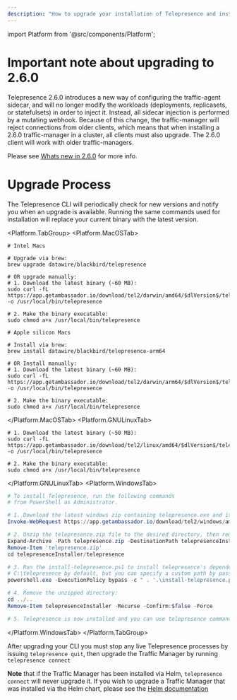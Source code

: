 ```yaml
---
description: "How to upgrade your installation of Telepresence and install previous versions."
---
```


import Platform from '@src/components/Platform';

# Important note about upgrading to 2.6.0
Telepresence 2.6.0 introduces a new way of configuring the traffic-agent sidecar, and will no longer modify the workloads (deployments,
replicasets, or statefulsets) in order to inject it. Instead, all sidecar injection is performed by a mutating webhook. Because of this
change, the traffic-manager will reject connections from older clients, which means that when installing a 2.6.0 traffic-manager in a
cluster, all clients must also upgrade.  The 2.6.0 client will work with older traffic-managers.

Please see [Whats new in 2.6.0](../../new-in-2.6) for more info.

# Upgrade Process
The Telepresence CLI will periodically check for new versions and notify you when an upgrade is available.  Running the same commands used for installation will replace your current binary with the latest version.

<Platform.TabGroup>
<Platform.MacOSTab>

```shell
# Intel Macs

# Upgrade via brew:
brew upgrade datawire/blackbird/telepresence

# OR upgrade manually:
# 1. Download the latest binary (~60 MB):
sudo curl -fL https://app.getambassador.io/download/tel2/darwin/amd64/$dlVersion$/telepresence -o /usr/local/bin/telepresence

# 2. Make the binary executable:
sudo chmod a+x /usr/local/bin/telepresence

# Apple silicon Macs

# Install via brew:
brew install datawire/blackbird/telepresence-arm64

# OR Install manually:
# 1. Download the latest binary (~60 MB):
sudo curl -fL https://app.getambassador.io/download/tel2/darwin/arm64/$dlVersion$/telepresence -o /usr/local/bin/telepresence

# 2. Make the binary executable:
sudo chmod a+x /usr/local/bin/telepresence
```

</Platform.MacOSTab>
<Platform.GNULinuxTab>

```shell
# 1. Download the latest binary (~50 MB):
sudo curl -fL https://app.getambassador.io/download/tel2/linux/amd64/$dlVersion$/telepresence -o /usr/local/bin/telepresence

# 2. Make the binary executable:
sudo chmod a+x /usr/local/bin/telepresence
```

</Platform.GNULinuxTab>
<Platform.WindowsTab>

```powershell
# To install Telepresence, run the following commands
# from PowerShell as Administrator.

# 1. Download the latest windows zip containing telepresence.exe and its dependencies (~50 MB):
Invoke-WebRequest https://app.getambassador.io/download/tel2/windows/amd64/$dlVersion$/telepresence.zip -OutFile telepresence.zip

# 2. Unzip the telepresence.zip file to the desired directory, then remove the zip file:
Expand-Archive -Path telepresence.zip -DestinationPath telepresenceInstaller/telepresence
Remove-Item 'telepresence.zip'
cd telepresenceInstaller/telepresence

# 3. Run the install-telepresence.ps1 to install telepresence's dependencies. It will install telepresence to
# C:\telepresence by default, but you can specify a custom path by passing in -Path C:\my\custom\path
powershell.exe -ExecutionPolicy bypass -c " . '.\install-telepresence.ps1';"

# 4. Remove the unzipped directory:
cd ../..
Remove-Item telepresenceInstaller -Recurse -Confirm:$false -Force

# 5. Telepresence is now installed and you can use telepresence commands in PowerShell.
```

</Platform.WindowsTab>
</Platform.TabGroup>

After upgrading your CLI you must stop any live Telepresence processes by issuing `telepresence quit`, then upgrade the Traffic Manager by running `telepresence connect`

**Note** that if the Traffic Manager has been installed via Helm, `telepresence connect` will never upgrade it. If you wish to upgrade a Traffic Manager that was installed via the Helm chart, please see the [Helm documentation](../helm#upgrading-the-traffic-manager)
